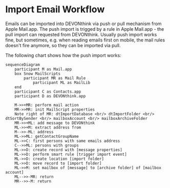 # Import Email Workflow

Emails can be imported into DEVONthink via push or pull mechanism from Apple Mail.app. The push import is trigged by a rule in Apple Mail.app - the pull import can requested from DEVONthink. Usually push import works fine, but sometimes, e.g. when reading emails first on mobile, the mail rules doesn't fire anymore, so they can be imported via pull. 

The following chart shows how the push import works:

<script>
let config = {theme: 'forest',
'themeVariables': {
      'primaryColor': "#ffcccc",
      'secondaryColor': "#fff0cc",
      'tertiaryColor': "#fff0f0" }
};
let config2 = {'sequence': {'noteAlign': 'left'} 
mermaid.initialize(config2)
</script>

```mermaid 
sequenceDiagram
	participant M as Mail.app
	box Snow MailScripts
	    participant MR as Mail Rule
    		participant ML as MailLib 
	end
	participant C as Contacts.app
    participant D as DEVONthink.app
	
	M->>+MR: perform mail action
	MR->>MR: init MailScript properties
	Note right of MR: dtImportDatabase <br/> dtImportFolder <br/> dtSortBySender <br/> mailboxAccount <br/> mailboxArchiveFolder
	MR->>+ML: add message to DEVONthink
	ML->>+M: extract address from
	M-->>-ML: address
	ML->>ML: getContactGroupName
	ML->>C: first persons with same emails address
	C-->>ML: persons with groups
	ML->>D: create record with [message properties]
	ML->>D: perform smart rule [trigger import event]
	ML->>D: create location [import folder]
	ML->>D: move record to [import folder]
	ML->>M: set mailbox of [message] to [archive folder] of [mailbox account]
	ML-->>-MR: return
	MR-->>-M: return
	
```
